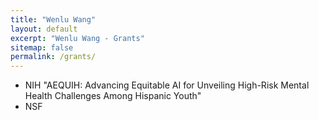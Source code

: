 ```yaml
---
title: "Wenlu Wang" 
layout: default
excerpt: "Wenlu Wang - Grants"
sitemap: false
permalink: /grants/
---
```



- NIH "AEQUIH: Advancing Equitable AI for Unveiling High-Risk Mental Health Challenges Among Hispanic Youth"
- NSF 
